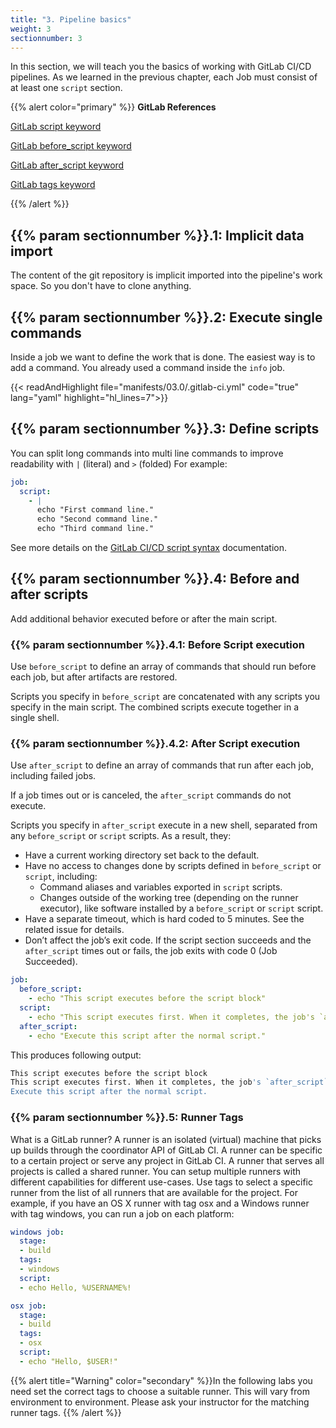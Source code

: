```yaml
---
title: "3. Pipeline basics"
weight: 3
sectionnumber: 3
---
```


In this section, we will teach you the basics of working with GitLab CI/CD pipelines.
As we learned in the previous chapter, each Job must consist of at least one `script` section.

{{% alert color="primary" %}}
**GitLab References**

[GitLab script keyword](https://docs.gitlab.com/ee/ci/yaml/README.html#script)

[GitLab before_script keyword](https://docs.gitlab.com/ee/ci/yaml/README.html#before_script)

[GitLab after_script keyword](https://docs.gitlab.com/ee/ci/yaml/README.html#after_script)

[GitLab tags keyword](https://docs.gitlab.com/ee/ci/yaml/index.html#tags)

{{% /alert %}}


## {{% param sectionnumber %}}.1: Implicit data import

The content of the git repository is implicit imported into the pipeline's work space. So you don't have to clone anything.


## {{% param sectionnumber %}}.2: Execute single commands

Inside a job we want to define the work that is done. The easiest way is to add a command. You already used a command inside the `info` job.

{{< readAndHighlight file="manifests/03.0/.gitlab-ci.yml" code="true" lang="yaml" highlight="hl_lines=7">}}


## {{% param sectionnumber %}}.3: Define scripts

You can split long commands into multi line commands to improve readability with `|` (literal) and `>` (folded)
For example:

```yaml
job:
  script:
    - |
      echo "First command line."
      echo "Second command line."
      echo "Third command line."
```

See more details on the [GitLab CI/CD script syntax](https://docs.gitlab.com/ee/ci/yaml/script.html) documentation.


## {{% param sectionnumber %}}.4: Before and after scripts

Add additional behavior executed before or after the main script.


### {{% param sectionnumber %}}.4.1: Before Script execution

Use `before_script` to define an array of commands that should run before each job, but after artifacts are restored.

Scripts you specify in `before_script` are concatenated with any scripts you specify in the main script. The combined scripts execute together in a single shell.


### {{% param sectionnumber %}}.4.2: After Script execution

Use `after_script` to define an array of commands that run after each job, including failed jobs.

If a job times out or is canceled, the `after_script` commands do not execute.

Scripts you specify in `after_script` execute in a new shell, separated from any `before_script` or `script` scripts. As a result, they:

* Have a current working directory set back to the default.
* Have no access to changes done by scripts defined in `before_script` or `script`, including:
  * Command aliases and variables exported in `script` scripts.
  * Changes outside of the working tree (depending on the runner executor), like software installed by a `before_script` or `script` script.
* Have a separate timeout, which is hard coded to 5 minutes. See the related issue for details.
* Don’t affect the job’s exit code. If the script section succeeds and the `after_script` times out or fails, the job exits with code 0 (Job Succeeded).

```yaml
job:
  before_script:
    - echo "This script executes before the script block"
  script:
    - echo "This script executes first. When it completes, the job's `after_script` executes."
  after_script:
    - echo "Execute this script after the normal script."
```

This produces following output:

```bash
This script executes before the script block
This script executes first. When it completes, the job's `after_script` executes.
Execute this script after the normal script.
```


### {{% param sectionnumber %}}.5: Runner Tags

What is a GitLab runner? A runner is an isolated (virtual) machine that picks up builds through the coordinator API of GitLab CI. A runner can be specific to a certain project or serve any project in GitLab CI. A runner that serves all projects is called a shared runner. You can setup multiple runners with different capabilities for different use-cases. Use tags to select a specific runner from the list of all runners that are available for the project. For example, if you have an OS X runner with tag osx and a Windows runner with tag windows, you can run a job on each platform:

```yaml
windows job:
  stage:
  - build
  tags:
  - windows
  script:
  - echo Hello, %USERNAME%!

osx job:
  stage:
  - build
  tags:
  - osx
  script:
  - echo "Hello, $USER!"
```

{{% alert title="Warning" color="secondary" %}}In the following labs you need set the correct tags to choose a suitable runner. This will vary from environment to environment. Please ask your instructor for the matching runner tags.
{{% /alert %}}

